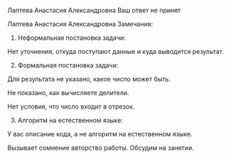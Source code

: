 Лаптева Анастасия Александровна
Ваш ответ не принят

Лаптева Анастасия Александровна
Замечания:

1. Неформальная постановка задачи: 

Нет
уточнения, откуда поступают данные и
куда выводится результат.

2. Формальная
постановка задачи:

Для результата не указано, какое число может быть.

Не показано, как вычисляете делители. 

Нет условия, что число входит в отрезок.

3. Алгоритм
на естественном языке:

У вас описание кода, а не алгоритм на естественном языке.

Вызывает сомнение авторство работы. Обсудим на занятии.